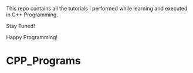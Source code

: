 This repo contains all the tutorials I performed while learning and executed in C++ Programming.

Stay Tuned!

Happy Programming!

# CPP_Programs
